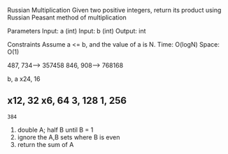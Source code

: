 Russian Multiplication
Given two positive integers,
return its product using Russian Peasant method of multiplication

 Parameters
 Input: a (int)
 Input: b (int)
 Output: int

 Constraints
 Assume a <= b, and the value of a is N.
 Time: O(logN)
 Space: O(1)

 487, 734--> 357458
 846, 908--> 768168


 b,   a
 x24, 16 

 x12, 32 
 x6, 64
 3, 128
 1, 256
 -------------
    384   
 1) double A; half B until B = 1
 2) ignore the A,B sets where B is even
 3) return the sum of A
